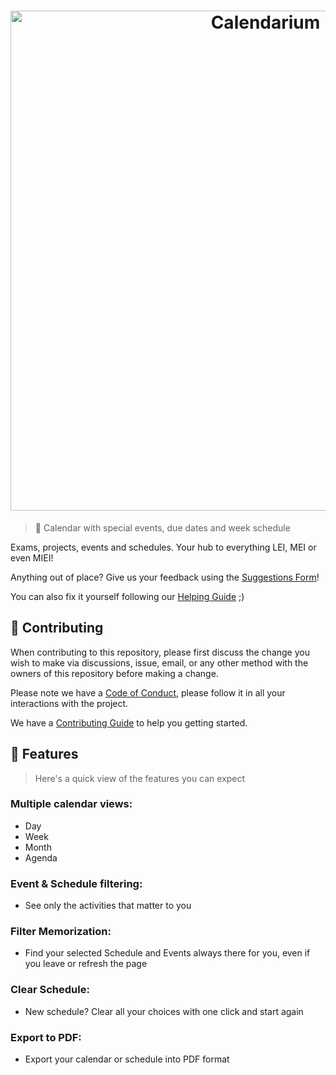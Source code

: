 <h1 align="center">
  <a href="https://calendario.cesium.di.uminho.pt/" title="Go to Calendarium">
    <picture>
      <source media="(prefers-color-scheme: dark)" srcset="assets/calendarium-banner-dark.png">
      <source media="(prefers-color-scheme: light)" srcset="assets/calendarium-banner-light.png">
      <img alt="Calendarium" height="auto" width="800px">
    </picture>
  </a>
</h1>

> 📅 Calendar with special events, due dates and week schedule

Exams, projects, events and schedules. Your hub to everything LEI, MEI or even MIEI!

Anything out of place? Give us your feedback using the [Suggestions Form](https://forms.gle/C2uxuUKqoeqMWfcZ6)!

You can also fix it yourself following our [Helping Guide](HELPING_GUIDE.md) ;)

## 🤝 Contributing

When contributing to this repository, please first discuss the change you wish to make via discussions, issue, email, or any other method with the owners of this repository before making a change.

Please note we have a [Code of Conduct](CODE_OF_CONDUCT.md), please follow it in all your interactions with the project.

We have a [Contributing Guide](CONTRIBUTING.md) to help you getting started.

## 📑 Features

> Here's a quick view of the features you can expect

### Multiple calendar views:

- Day
- Week
- Month
- Agenda

### Event & Schedule filtering:

- See only the activities that matter to you

### Filter Memorization:

- Find your selected Schedule and Events always there for you, even if you leave or refresh the page

### Clear Schedule:

- New schedule? Clear all your choices with one click and start again

### Export to PDF:

- Export your calendar or schedule into PDF format
